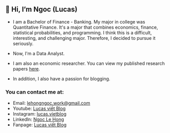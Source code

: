 ## 👋 Hi, I’m Ngoc (Lucas)

+ I am a Bachelor of Finance - Banking. My major in college was Quantitative Finance. It's a major that combines economics, finance, statistical probabilities, and programming. I think this is a difficult, interesting, and challenging major. Therefore, I decided to pursue it seriously.

+ Now, I'm a Data Analyst.

+ I am also an economic researcher. You can view my published research papers [here](https://docs.google.com/spreadsheets/d/1T8vvLIAlmfqMDtRZaMVRH1ihEpL7jpnO/edit?usp=sharing&ouid=118190822169210067132&rtpof=true&sd=true).

+ In addition, I also have a passion for blogging.
### You can contact me at:
+ Email: lehongngoc.work@gmail.com
+ Youtube: [Lucas viết Blog](https://www.youtube.com/channel/UCpW9VzMJcKQ-UK0rJcZ8xVQ)
+ Instagram: [lucas.vietblog](https://www.instagram.com/lucas.vietblog/)
+ Linkedln: [Ngoc Le Hong](https://www.linkedin.com/in/ngoc-le-hong-44131b21a/)
+ Fanpage: [Lucas viết Blog](https://www.facebook.com/lucasvietblog)
